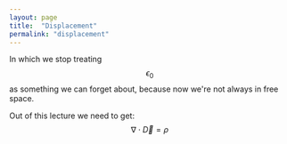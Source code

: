 ```yaml
---
layout: page
title:  "Displacement"
permalink: "displacement"
---
```


In which we stop treating $$\epsilon_0$$ as something we can forget about, because
now we're not always in free space.

Out of this lecture we need to get:
$$
\nabla\cdot\vec{D} = \rho
$$
